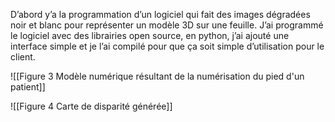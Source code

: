 D’abord y’a la programmation d’un logiciel qui fait des images dégradées noir et blanc pour représenter un modèle 3D sur une feuille. J’ai programmé le logiciel avec des librairies open source, en python, j’ai ajouté une interface simple et je l’ai compilé pour que ça soit simple d’utilisation pour le client.



![[Figure 3 Modèle numérique résultant de la numérisation du pied d'un patient]]



![[Figure 4 Carte de disparité générée]]



